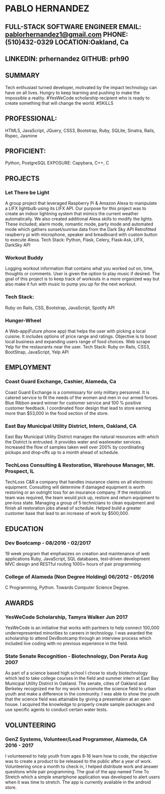 # PABLO HERNANDEZ
## FULL-STACK SOFTWARE ENGINEER EMAIL: pablorhernandez1@gmail.com PHONE: (510)432-0329 LOCATION:Oakland, Ca
## LINKEDIN: prhernandez GITHUB: prh90

## SUMMARY
Tech enthusiast turned developer, motivated by the impact technology can have on all lives. Hungry to keep learning and pushing to make
the impossible a reality. #YesWeCode scholarship recipient who is ready to create something that will change the world.
#SKILLS
## PROFESSIONAL:
HTML5, JavaScript, JQuery, CSS3, Bootstrap, Ruby, SQLite, Sinatra, Rails, Rspec, Jasmine
## PROFICIENT:
Python, PostgreSQL EXPOSURE: Capybara, C++, C

## PROJECTS
### Let There be Light
A group project that leveraged Raspberry Pi & Amazon Alexa to manipulate a LIFX lightbulb using its LIFX API. Our purpose for this project was to create an indoor lightning system that mimics the current weather automatically. We also created additional Alexa skills to modify the lights. These included; alarm mode, romantic mode, party mode and automated mode which gathers sunset/sunrise data from the Dark Sky API
Retrofitted raspberry pi with microphone, speaker and breadboard with custom button to execute Alexa. Tech Stack: Python, Flask, Celery, Flask‐Ask, LIFX, DarkSky API

### Workout Buddy
Logging workout information that contains what you worked out on, time, thoughts or comments. User is given the option to play music if desired. The goal of this project is to keep track of workouts in a more organized way but also make it fun with music to pump you up for the next workout.
### Tech Stack:
Ruby on Rails, CSS, Bootstrap, JavaScript, Spotify API

### Hunger-Wheel
A Web‐app(Future phone app) that helps the user with picking a local cuisine. It includes options of price range and ratings. Objective is to boost local business and expanding users range of food choices. Web scrape Yelp for the restaurants near the user. Tech Stack: Ruby on Rails, CSS3, BootStrap, JavaScript, Yelp API

## EMPLOYMENT
### Coast Guard Exchange, Cashier, Alameda, Ca

Coast Guard Exchange is a commissary for only military personnel. It is catered service to fit the needs of the women and men in our armed forces.
Blue Ribbon award winner for customer service and 100 % positive customer feedback. I coordinated floor design that lead to store earning more than $53,000 in the food section of the store.

### East Bay Municipal Utility District, Intern, Oakland, CA
East Bay Municipal Utility District manages the natural resources with which the District is entrusted. It provides water and wastewater services.
Increased the flow of samples taken well over 200% by coordinating pickups and drop‐offs up to a month ahead of schedule.

### TechLoss Consulting & Restoration, Warehouse Manager, Mt. Prospect, IL
TechLoss C&R a company that handles insurance claims on all electronic equipment. Consulting will determine if damaged equipment is worth restoring or an outright loss for an insurance company. If the restoration team was required, the team would pick up, restore and return equipment to pre‐loss state.
Managing a group of 5 technicians to clean equipment and finish all restoration jobs ahead of schedule. Helped build a greater customer base that lead to an increase of work by $500,000.

## EDUCATION
### Dev Bootcamp - 08/2016 - 02/2017
19 week program that emphasizes on creation and maintenance of web applications Ruby, JavaScript, SQL databases, test‐driven development MVC design and RESTful routing 1000+ hours of pair programming

### College of Alameda (Non Degree Holding) 06/2012 - 05/2016
C Programming, Python. Towards Computer Science Degree.

## AWARDS
### YesWeCode Scholarship, Tamyra Walker Jun 2017
YesWeCode is an initiative that works with partners to help connect 100,000 underrepresented minorities to careers in technology. I was awarded the scholarship to attend DevBootcamp through an interview process which included live coding with no previous experience in the field.

### State Senate Recognition - Biotechnology, Don Perata Aug 2007
As part of a science based high school I chose to study biotechnology which led to take college courses in the field and summer intern at East Bay Municipal Utility District in Oakland. The senate, cities of Oakland and Berkeley recognized me for my work to promote the science field to urban youth and make a difference in the community. I was able to show the youth that the science field was attainable by giving a presentation at an open house. I acquired the knowledge to properly create sample packages and use specific agents to conduct certain water tests.

## VOLUNTEERING
### GenZ Systems, Volunteer/Lead Programmer, Alameda, CA 2016 - 2017
I volunteered to help youth from ages 8‐16 learn how to code, the objective was to create a product to be released to the public after a year of work. Volunteering once a month to check in, I helped distribute work and answer questions while pair programming. The goal of the app named Time To Stretch which a simple smartphone application was developed to alert users when it was time to stretch. The app is currently available in the android store.
